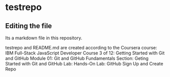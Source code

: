 # testrepo

## Editing the file

Its a markdown file in this repository.

testrepo and README.md are created according to the Coursera course:
IBM Full-Stack JavaScript Developer
Course 3 of 12: Getting Started with Git and GitHub
Module 01: Git and GitHub Fundamentals
Section: Geting Started with Git and GitHub
Lab: Hands-On Lab: GitHub Sign Up and Create Repo
